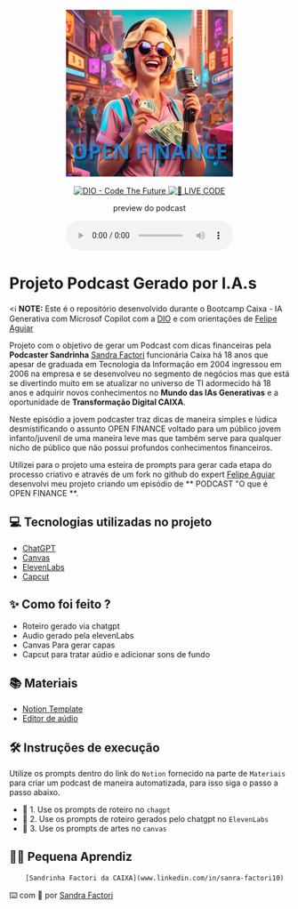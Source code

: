 <p align="center">
<img 
    src="./assets/OPEN FINANCE.png"
    width="300"
/>
</p>

<p align="center">
<a href="https://dio.me/">
    <img 
        src="https://img.shields.io/badge/DIO-Code_The_Future-28DA77?logo=youtube" 
        alt="DIO - Code The Future">
</a>
<a href="https://dio.me/">
<img 
    src="https://img.shields.io/badge/🔴_LIVE_CODE-FF5E72" 
    alt="🔴 LIVE CODE">
</a>
</p>

<p align="center">
    preview do podcast
</p>

<div align="center">
    <audio src="output/podcast_editado.MP3" controls title="Podcast editado"></audio>
</div>

# Projeto Podcast Gerado por I.A.s


<ℹ️ **NOTE:** Este é o repositório desenvolvido durante o Bootcamp Caixa - IA Generativa com Microsof Copilot com a [DIO](https://dio.me)
e com orientações de [Felipe Aguiar](https://github.com/felipeAguiarCode)

Projeto com o objetivo de gerar um Podcast com dicas financeiras pela **Podcaster Sandrinha** [Sandra Factori](www.linkedin.com/in/sanra-factori10) funcionária Caixa há 18 anos que apesar de graduada em Tecnologia da Informação em 2004 ingressou em 2006 na empresa e se desenvolveu no segmento de negócios mas que está se divertindo muito em se atualizar no universo de TI adormecido há 18 anos e adquirir novos conhecimentos no **Mundo das IAs Generativas** e a oportunidade de **Transformação Digital CAIXA**.

Neste episódio a jovem podcaster traz dicas de maneira simples e lúdica desmistificando o assunto OPEN FINANCE voltado para um público jovem infanto/juvenil de uma maneira leve mas que também serve para qualquer nicho de público que não possui profundos conhecimentos financeiros.

Utilizei para o projeto uma esteira de prompts para gerar cada etapa do processo criativo  e através de um fork no github do expert [Felipe Aguiar](https://github.com/felipeAguiarCode) desenvolvi meu projeto criando um episódio de ** PODCAST "O que é OPEN FINANCE **.

## 💻 Tecnologias utilizadas no projeto

- [ChatGPT](https://chat.openai.com/) 
- [Canvas](https://https://www.canva.com/pt_br/)
- [ElevenLabs](https://beta.elevenlabs.io/)
- [Capcut](https://www.capcut.com/pt-br/)

## ✨ Como foi feito ?

- Roteiro gerado via chatgpt
- Audio gerado pela elevenLabs
- Canvas Para gerar capas
- Capcut para tratar aúdio e adicionar sons de fundo

## 📚 Materiais

- [Notion Template](ttps://www.notion.so/CRIANDO-UM-PODCAST-COM-IAs-1797364b6c4e80dda221ef445d05c959)
- [Editor de aúdio](https://www.capcut.com/editor?from_page=landing_page&__action_from=picture_V%C3%ADdeos%20profissionais%20em%20minutos,%20n%C3%A3o%20em%20horas.)

## 🛠️ Instruções de execução

Utilize os prompts dentro do link do `Notion` fornecido na parte de `Materiais` para criar um podcast de maneira automatizada, para isso siga o passo a passo abaixo.

- 🤖 1. Use os prompts de roteiro no `chagpt`
- 🤖 2. Use os prompts de roteiro gerados pelo chatgpt no  `ElevenLabs`
- 🤖 3. Use os prompts de artes no `canvas`

## 👨‍💻 Pequena Aprendiz
        [Sandrinha Factori da CAIXA](www.linkedin.com/in/sanra-factori10) 

⌨️ com 💜 por [Sandra Factori](https://github.com/sandra-factori10)
